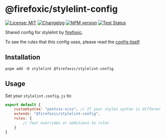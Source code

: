 # @firefoxic/stylelint-config

[![License: MIT][license-image]][license-url]
[![Changelog][changelog-image]][changelog-url]
[![NPM version][npm-image]][npm-url]
[![Test Status][test-image]][test-url]

Shared config for stylelint by [firefoxic](https://firefoxic.dev).

To see the rules that this config uses, please read the [config itself](./stylelint.config.js).

## Installation

```shell
pnpm add -D stylelint @firefoxic/stylelint-config
```

## Usage

Set your `stylelint.config.js` to:

```js
export default {
	customSyntax: "postcss-scss", // If your styles syntax is different from CSS (don't forget to install the package)
	extends: "@firefoxic/stylelint-config",
	rules: {
		// Your overrides or additions to rules
	}
}
```

[license-url]: https://github.com/firefoxic/stylelint-config/blob/main/LICENSE.md
[license-image]: https://img.shields.io/badge/License-MIT-limegreen.svg

[changelog-url]: https://github.com/firefoxic/stylelint-config/blob/main/CHANGELOG.md
[changelog-image]: https://img.shields.io/badge/CHANGELOG-md-limegreen

[npm-url]: https://npmjs.org/package/@firefoxic/stylelint-config
[npm-image]: https://badge.fury.io/js/@firefoxic%2Fstylelint-config.svg

[test-url]: https://github.com/firefoxic/stylelint-config/actions
[test-image]: https://github.com/firefoxic/stylelint-config/actions/workflows/test.yml/badge.svg?branch=main
